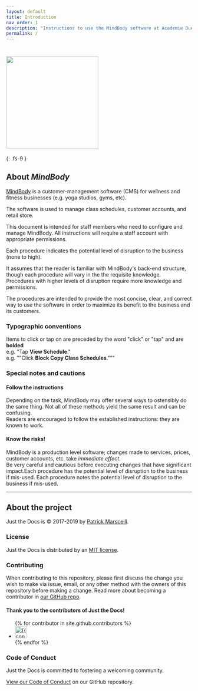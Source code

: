 ```yaml
---
layout: default
title: Introduction 
nav_order: 1
description: "Instructions to use the MindBody software at Academie Duello"
permalink: /
---
```


# <img src="http://github.com/clintonbf/Lynns-and-Clints-doc-project/blob/gh-pages/assets/images/MB-Logo-1.png?raw=true" width="250››" height="250"/> 
{: .fs-9 }

## About _MindBody_

[MindBody](http://mindbody.io) is a customer-management software (CMS) for wellness and fitness businesses (e.g. yoga studios, gyms, etc).

The software is used to manage class schedules, customer accounts, and retail store.

This document is intended for staff members who need to configure and manage MindBody. All instructions will require a staff account with appropriate permissions.

Each procedure indicates the potential level of disruption to the business (none to high). 

It assumes that the reader is familiar with MindBody's back-end structure, though each procedure will vary in the the requisite knowledge.  
Procedures with higher levels of disruption require more knowledge and permissions.

The procedures are intended to provide the most concise, clear, and correct way to use the software in order to maximize its benefit to the business and its customers.

### Typographic conventions

Items to click or tap on are preceded by the word "click" or "tap" and are **bolded**  
e.g. "Tap **View Schedule**."  
e.g. ""Click **Block Copy Class Schedules**."""

### Special notes and cautions

#### Follow the instructions
Depending on the task, MindBody may offer several ways to ostensibly do the same thing. Not all of these methods yield the same result and can be confusing.  
Readers are encouraged to follow the established instructions: they are known to work.

#### Know the risks!
MindBody is a production level software; changes made to services, prices, customer accounts, etc. take _immediate effect_.  
Be very careful and cautious before executing changes that have significant impact.Each procedure has the potential level of disruption to the business if mis-used.
Each procedure notes the potential level of disruption to the business if mis-used.

---

## About the project

Just the Docs is &copy; 2017-2019 by [Patrick Marsceill](http://patrickmarsceill.com).

### License

Just the Docs is distributed by an [MIT license](https://github.com/pmarsceill/just-the-docs/tree/master/LICENSE.txt).

### Contributing

When contributing to this repository, please first discuss the change you wish to make via issue,
email, or any other method with the owners of this repository before making a change. Read more about becoming a contributor in [our GitHub repo](https://github.com/pmarsceill/just-the-docs#contributing).

#### Thank you to the contributors of Just the Docs!

<ul class="list-style-none">
{% for contributor in site.github.contributors %}
  <li class="d-inline-block mr-1">
     <a href="{{ contributor.html_url }}"><img src="{{ contributor.avatar_url }}" width="32" height="32" alt="{{ contributor.login }}"/></a>
  </li>
{% endfor %}
</ul>

### Code of Conduct

Just the Docs is committed to fostering a welcoming community.

[View our Code of Conduct](https://github.com/pmarsceill/just-the-docs/tree/master/CODE_OF_CONDUCT.md) on our GitHub repository.
